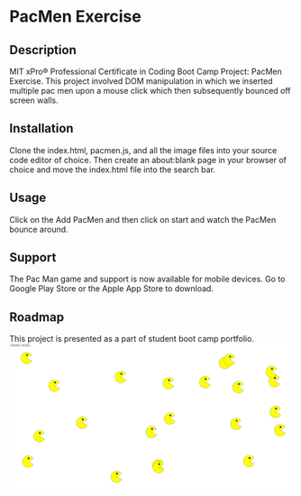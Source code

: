 # PacMen Exercise
## Description
MIT xPro® Professional Certificate in Coding Boot Camp Project: PacMen Exercise. This project involved DOM manipulation in which we inserted multiple pac men upon a mouse click which then subsequently bounced off screen walls. 

## Installation
Clone the index.html, pacmen.js, and all the image files into your source code editor of choice. Then create an about:blank page in your browser of choice and move the index.html file into the search bar.

## Usage
Click on the Add PacMen and then click on start and watch the PacMen bounce around.

## Support
The Pac Man game and support is now available for mobile devices. Go to Google Play Store or the Apple App Store to download.

## Roadmap
This project is presented as a part of student boot camp portfolio.
<img src="./pacmen-screenshot.png">
